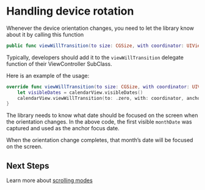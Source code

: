 # Handling device rotation

Whenever the device orientation changes, you need to let the library know about it by calling this function

```swift
public func viewWillTransition(to size: CGSize, with coordinator: UIViewControllerTransitionCoordinator, anchorDate: Date?)
```

Typically, developers should add it to the `viewWillTransition` delegate function of their ViewController SubClass.

Here is an example of the usage:

```swift
override func viewWillTransition(to size: CGSize, with coordinator: UIViewControllerTransitionCoordinator) {
    let visibleDates = calendarView.visibleDates()
    calendarView.viewWillTransition(to: .zero, with: coordinator, anchorDate: visibleDates.monthDates.first?.date)
}
```

The library needs to know what date should be focused on the screen when the orientation changes. In the above code, the first visible `monthDate` was captured and used as the anchor focus date.

When the orientation change completes, that month’s date will be focused on the screen.

## Next Steps

Learn more about [scrolling modes](../../scrolling-modes/Scrolling%20Modes.md)
